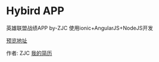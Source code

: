 # Hybird APP
英雄联盟战绩APP by-ZJC
使用ionic+AngularJS+NodeJS开发

[预览地址](http://jw.tvgonglue.com:8100/)

作者: ZJC
[我的简历](http://tvgonglue.com/)
